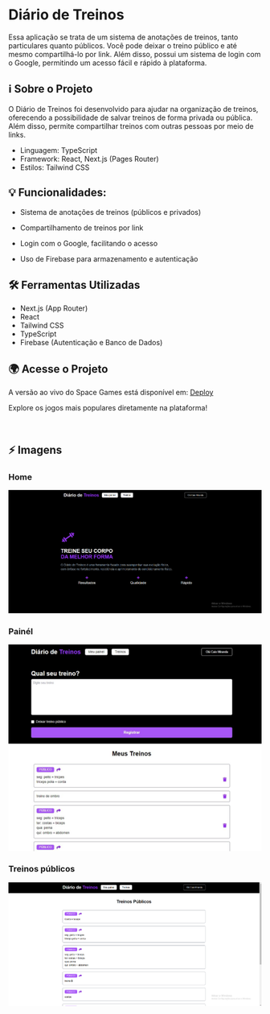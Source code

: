 # Diário de Treinos

Essa aplicação se trata de um sistema de anotações de treinos, tanto particulares quanto públicos. Você pode deixar o treino público e até mesmo compartilhá-lo por link. Além disso, possui um sistema de login com o Google, permitindo um acesso fácil e rápido à plataforma.

## ℹ️ Sobre o Projeto

O Diário de Treinos foi desenvolvido para ajudar na organização de treinos, oferecendo a possibilidade de salvar treinos de forma privada ou pública. Além disso, permite compartilhar treinos com outras pessoas por meio de links.

- Linguagem: TypeScript
- Framework: React, Next.js (Pages Router)
- Estilos: Tailwind CSS

## 💡 Funcionalidades:

- Sistema de anotações de treinos (públicos e privados)

- Compartilhamento de treinos por link

- Login com o Google, facilitando o acesso

- Uso de Firebase para armazenamento e autenticação

## 🛠️ Ferramentas Utilizadas

- Next.js (App Router)
- React
- Tailwind CSS
- TypeScript
- Firebase (Autenticação e Banco de Dados)

## 🌍 Acesse o Projeto

A versão ao vivo do Space Games está disponível em: <a href="https://treino-plus.vercel.app/" target="_blank">Deploy</a>

Explore os jogos mais populares diretamente na plataforma!

<br>

## ⚡ Imagens

<h3>Home</h3>
<img alt="imagem da home" src="./src/assets/img1.png" />



<h3>Painél</h3>
<img alt="imagem do painel" src="./src/assets/img2.jfif" />



<h3>Treinos públicos</h3>
<img alt="imagem da home" src="./src/assets/img3.png" />
